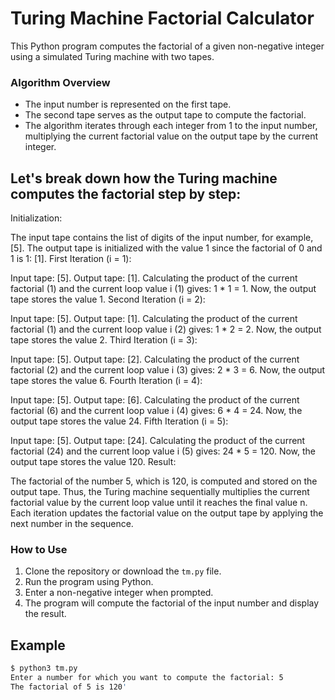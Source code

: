 # Turing Machine Factorial Calculator

This Python program computes the factorial of a given non-negative integer using a simulated Turing machine with two tapes.

### Algorithm Overview

- The input number is represented on the first tape.
- The second tape serves as the output tape to compute the factorial.
- The algorithm iterates through each integer from 1 to the input number, multiplying the current factorial value on the output tape by the current integer.

## Let's break down how the Turing machine computes the factorial step by step:

Initialization:

The input tape contains the list of digits of the input number, for example, [5].
The output tape is initialized with the value 1 since the factorial of 0 and 1 is 1: [1].
First Iteration (i = 1):

Input tape: [5].
Output tape: [1].
Calculating the product of the current factorial (1) and the current loop value i (1) gives: 1 * 1 = 1.
Now, the output tape stores the value 1.
Second Iteration (i = 2):

Input tape: [5].
Output tape: [1].
Calculating the product of the current factorial (1) and the current loop value i (2) gives: 1 * 2 = 2.
Now, the output tape stores the value 2.
Third Iteration (i = 3):

Input tape: [5].
Output tape: [2].
Calculating the product of the current factorial (2) and the current loop value i (3) gives: 2 * 3 = 6.
Now, the output tape stores the value 6.
Fourth Iteration (i = 4):

Input tape: [5].
Output tape: [6].
Calculating the product of the current factorial (6) and the current loop value i (4) gives: 6 * 4 = 24.
Now, the output tape stores the value 24.
Fifth Iteration (i = 5):

Input tape: [5].
Output tape: [24].
Calculating the product of the current factorial (24) and the current loop value i (5) gives: 24 * 5 = 120.
Now, the output tape stores the value 120.
Result:

The factorial of the number 5, which is 120, is computed and stored on the output tape.
Thus, the Turing machine sequentially multiplies the current factorial value by the current loop value until it reaches the final value n. Each iteration updates the factorial value on the output tape by applying the next number in the sequence.

### How to Use

1. Clone the repository or download the `tm.py` file.
2. Run the program using Python.
3. Enter a non-negative integer when prompted.
4. The program will compute the factorial of the input number and display the result.

## Example

```bash
$ python3 tm.py
Enter a number for which you want to compute the factorial: 5
The factorial of 5 is 120'
